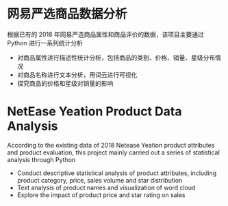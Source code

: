 # 网易严选商品数据分析

根据已有的 2018 年网易严选商品属性和商品评价的数据，该项目主要通过 Python 进行一系列统计分析
- 对商品属性进行描述性统计分析，包括商品的类别、价格、销量、星级分布情况
- 对商品名称进行文本分析，用词云进行可视化
- 探究商品的价格和星级对销量的影响

# NetEase Yeation Product Data Analysis

According to the existing data of 2018 Netease Yeation product attributes and product evaluation, this project mainly carried out a series of statistical analysis through Python
- Conduct descriptive statistical analysis of product attributes, including product category, price, sales volume and star distribution
- Text analysis of product names and visualization of word cloud
- Explore the impact of product price and star rating on sales
